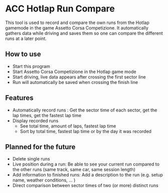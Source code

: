 # ACC Hotlap Run Compare

This tool is used to record and compare the own runs from the Hotlap gamemode in the game Assetto Corsa Competizione. It automatically gathers data while driving and saves them so one can compare the different runs at a later point.

## How to use
- Start this program
- Start Assetto Corsa Competizione in the Hotlap game mode
- Start driving, live data appears after crossing the first sector line
- Run will automatically be saved when crossing the finish line

## Features

- Automatically record runs : Get the sector time of each sector, get the lap times, get the fastest lap time
- Display recorded runs
  - See total time, amount of laps, fastest lap time
  - Sort by total time, fastest lap time or by the day it was recorded
  

## Planned for the future

- Delete single runs
- Live position during a run: Be able to see your current run compared to the other runs (same track, same car, same session length)
- Add information to finished runs: Add a description to the run (e.g. setup name, weather conditions, ... )
- Direct comparison between sector times of two (or more) distinct runs
